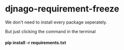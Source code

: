 # djnago-requirement-freeze

We don't need to install every package seperately.

But just clicking the command in the terminal

#### pip install -r requirements.txt
